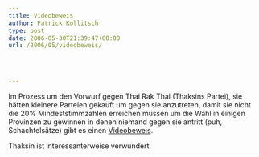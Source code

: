 ```yaml
---
title: Videobeweis
author: Patrick Kollitsch
type: post
date: 2006-05-30T21:39:47+00:00
url: /2006/05/videobeweis/




---
```

Im Prozess um den Vorwurf gegen Thai Rak Thai (Thaksins Partei), sie h&auml;tten kleinere Parteien gekauft um gegen sie anzutreten, damit sie nicht die 20% Mindeststimmzahlen erreichen m&uuml;ssen um die Wahl in einigen Provinzen zu gewinnen in denen niemand gegen sie antritt (puh, Schachtels&auml;tze) gibt es einen [Videobeweis][1].

Thaksin ist interessanterweise verwundert.

 [1]: http://www.nationmultimedia.com/2006/05/31/headlines/headlines_30005339.php